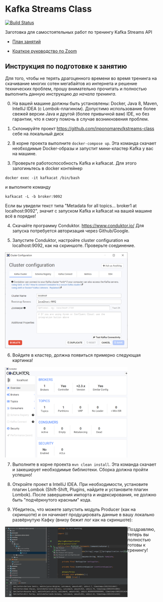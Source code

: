 # Kafka Streams Class

[![Build Status](https://travis-ci.org/inponomarev/kstreams-class.svg?branch=master)](https://travis-ci.org/inponomarev/kstreams-class)

Заготовка для самостоятельных работ по тренингу Kafka Streams API

* [План занятий](plan.md)

* [Краткое руководство по Zoom](zoom.md)

## Инструкция по подготовке к занятию

Для того, чтобы не терять драгоценного времени во время тренинга на скачивание многих сотен мегабайтов из интернета и решение технических проблем, прошу внимательно прочитать и полностью выполнить данную инструкцию _до начала тренинга_.

0. На вашей машине должны быть установлены: Docker, Java 8, Maven, IntelliJ IDEA (c Lombok-плагином). Допустимо использование более свежей версии Java и другой (более привычной вам) IDE, но без гарантии, что я смогу помочь в случае возникновения проблем.

1. Склонируйте проект https://github.com/inponomarev/kstreams-class себе на локальный диск

2. В корне проекта выполните `docker-compose up`. Эта команда скачает необходимые Docker-образы и запустит мини-кластер Kafka у вас на машине.

3. Проверьте работоспособность Kafka и kafkacat. Для этого залогиньтесь в docker контейнер 

```
docker exec -it kafkacat /bin/bash
```

и выполните команду

```
kafkacat -L -b broker:9092
```

Если вы увидели текст типа "Metadata for all topics... broker1 at localhost:9092", значит c запуском Kafka и kafkacat на вашей машине всё в порядке!

4. Скачайте программу Conduktor. https://www.conduktor.io/ Для запуска потребуется авторизация через Github/Google.

5. Запустите Conduktor, настройте cluster configuration на localhost:9092, как на скриншоте. Проверьте соединение.

<img align="center" src="conduktor1.png" width="400px">


6. Войдите в кластер, должна появиться примерно следующая картинка!

<img align="center" src="conduktor2.png" width="400px" alt="conduktor screenshot"> 


7. Выполните в корне проекта `mvn clean install`. Эта команда скачает и закеширует необходимые библиотеки. Сборка должна пройти успешно!

8. Откройте проект в IntelliJ IDEA. При необходимости, установите плагин Lombok (Shift-Shift, Plugins, найдите и установите плагин Lombok). После завершения импорта и индексирования, не должно быть "подчёркнутого красным" кода.

9. Убедитесь, что можете запустить модуль Producer (как на скриншоте) и он начинает продуцировать данные в вашу локально развёрнутую Кафку (внизу бежит лог как на скриншоте):

<img align="left" src="producer.png" width="400px" alt="producer screenshot"> 


Поздравляю, теперь вы полностью готовы к тренингу!

